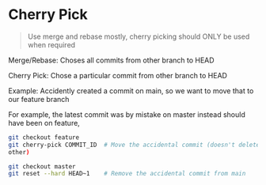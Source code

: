 # Cherry Pick

> Use merge and rebase mostly, cherry picking should ONLY be used when required

Merge/Rebase: Choses all commits from other branch to HEAD

Cherry Pick: Chose a particular commit from other branch to HEAD

Example:
Accidently created a commit on main,
so we want to move that to our feature branch

For example, the latest commit was by mistake on master instead should have been
on feature,

```sh
git checkout feature
git cherry-pick COMMIT_ID  # Move the accidental commit (doesn't delete from
other)

git checkout master
git reset --hard HEAD~1    # Remove the accidental commit from main
```


